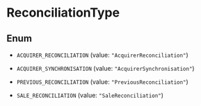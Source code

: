 

# ReconciliationType

## Enum


* `ACQUIRER_RECONCILIATION` (value: `"AcquirerReconciliation"`)

* `ACQUIRER_SYNCHRONISATION` (value: `"AcquirerSynchronisation"`)

* `PREVIOUS_RECONCILIATION` (value: `"PreviousReconciliation"`)

* `SALE_RECONCILIATION` (value: `"SaleReconciliation"`)



